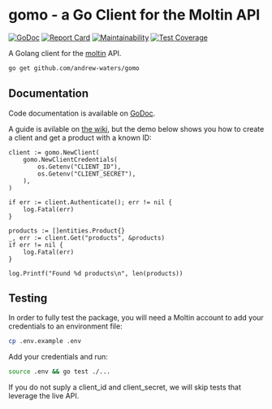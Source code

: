 # gomo - a Go Client for the Moltin API

[![GoDoc](https://godoc.org/github.com/andrew-waters/gomo?status.svg)](https://godoc.org/github.com/andrew-waters/gomo)
[![Report Card](https://goreportcard.com/badge/github.com/andrew-waters/gomo)](https://goreportcard.com/report/github.com/andrew-waters/gomo)
[![Maintainability](https://api.codeclimate.com/v1/badges/48415c0b8f48979b40a9/maintainability)](https://codeclimate.com/github/andrew-waters/gomo/maintainability)
[![Test Coverage](https://api.codeclimate.com/v1/badges/48415c0b8f48979b40a9/test_coverage)](https://codeclimate.com/github/andrew-waters/gomo/test_coverage)

A Golang client for the [moltin](https://moltin.com) API.

```bash
go get github.com/andrew-waters/gomo
```


## Documentation

Code documentation is available on [GoDoc](https://godoc.org/github.com/andrew-waters/gomo).

A guide is avilable on [the wiki](https://github.com/andrew-waters/gomo/wiki), but the demo below shows you how to create a client and get a product with a known ID:

```golang
client := gomo.NewClient(
	gomo.NewClientCredentials(
		os.Getenv("CLIENT_ID"),
		os.Getenv("CLIENT_SECRET"),
	),
)

if err := client.Authenticate(); err != nil {
	log.Fatal(err)
}

products := []entities.Product{}
_, err := client.Get("products", &products)
if err != nil {
	log.Fatal(err)
}

log.Printf("Found %d products\n", len(products))
```


## Testing

In order to fully test the package, you will need a Moltin account to add your credentials to an environment file:

```bash
cp .env.example .env
```

Add your credentials and run:

```bash
source .env && go test ./...
```

If you do not suply a client_id and client_secret, we will skip tests that leverage the live API.